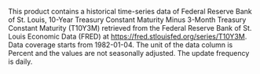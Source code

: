 This product contains a historical time-series data of Federal Reserve Bank of St. Louis, 10-Year Treasury Constant Maturity Minus 3-Month Treasury Constant Maturity (T10Y3M) retrieved from the Federal Reserve Bank of St. Louis Economic Data (FRED) at https://fred.stlouisfed.org/series/T10Y3M. Data coverage starts from 1982-01-04. The unit of the data column is Percent and the values are not seasonally adjusted. The update frequency is daily.